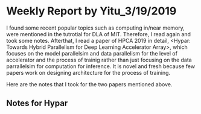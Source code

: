 Weekly Report by Yitu_3/19/2019
===================
I found some recent popular topics such as computing in/near memory, were mentioned in the tutrotial for DLA of MIT. Therefore, I read
<Efficient Processing of Deep Neural Networks: A Tutorial and Survey> again and took some notes. Afterthat, I read a paper of HPCA 2019
in detail, <Hypar: Towards Hybrid Parallelism for Deep Learning Accelerator Array>, which focuses on the model parallelsim and data 
parallelism for the level of accelerator and the process of trainig rather than just focusing on the data parrallelsim for computation 
for inference. It is novel and fresh because few papers work on designing architecture for the process of training.

Here are the notes that I took for the two papers mentioned above.

Notes for Hypar
---------------
